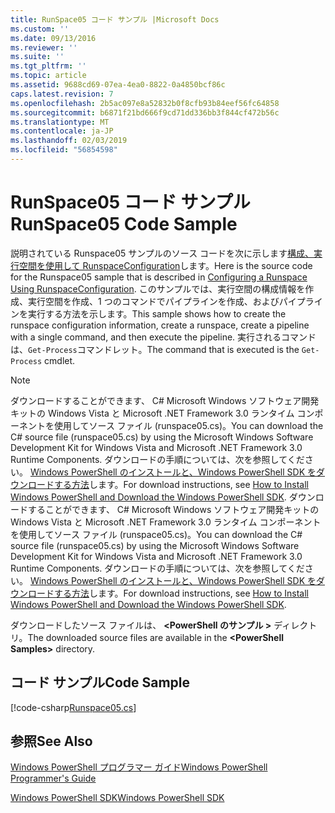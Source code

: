 ```yaml
---
title: RunSpace05 コード サンプル |Microsoft Docs
ms.custom: ''
ms.date: 09/13/2016
ms.reviewer: ''
ms.suite: ''
ms.tgt_pltfrm: ''
ms.topic: article
ms.assetid: 9688cd69-07ea-4ea0-8822-0a4850bcf86c
caps.latest.revision: 7
ms.openlocfilehash: 2b5ac097e8a52832b0f8cfb93b84eef56fc64858
ms.sourcegitcommit: b6871f21bd666f9cd71dd336bb3f844cf472b56c
ms.translationtype: MT
ms.contentlocale: ja-JP
ms.lasthandoff: 02/03/2019
ms.locfileid: "56854598"
---
```

# <a name="runspace05-code-sample"></a><span data-ttu-id="dc2d8-102">RunSpace05 コード サンプル</span><span class="sxs-lookup"><span data-stu-id="dc2d8-102">RunSpace05 Code Sample</span></span>

<span data-ttu-id="dc2d8-103">説明されている Runspace05 サンプルのソース コードを次に示します[構成、実行空間を使用して RunspaceConfiguration](http://msdn.microsoft.com/en-us/42681d19-2d05-4975-befd-afb1990e79b2)します。</span><span class="sxs-lookup"><span data-stu-id="dc2d8-103">Here is the source code for the Runspace05 sample that is described in [Configuring a Runspace Using RunspaceConfiguration](http://msdn.microsoft.com/en-us/42681d19-2d05-4975-befd-afb1990e79b2).</span></span> <span data-ttu-id="dc2d8-104">このサンプルでは、実行空間の構成情報を作成、実行空間を作成、1 つのコマンドでパイプラインを作成、およびパイプラインを実行する方法を示します。</span><span class="sxs-lookup"><span data-stu-id="dc2d8-104">This sample shows how to create the runspace configuration information, create a runspace, create a pipeline with a single command, and then execute the pipeline.</span></span> <span data-ttu-id="dc2d8-105">実行されるコマンドは、`Get-Process`コマンドレット。</span><span class="sxs-lookup"><span data-stu-id="dc2d8-105">The command that is executed is the `Get-Process` cmdlet.</span></span>

> [!NOTE]
> <span data-ttu-id="dc2d8-106">ダウンロードすることができます、 C# Microsoft Windows ソフトウェア開発キットの Windows Vista と Microsoft .NET Framework 3.0 ランタイム コンポーネントを使用してソース ファイル (runspace05.cs)。</span><span class="sxs-lookup"><span data-stu-id="dc2d8-106">You can download the C# source file (runspace05.cs) by using the Microsoft Windows Software Development Kit for Windows Vista and Microsoft .NET Framework 3.0 Runtime Components.</span></span> <span data-ttu-id="dc2d8-107">ダウンロードの手順については、次を参照してください。 [Windows PowerShell のインストールと、Windows PowerShell SDK をダウンロードする方法](/powershell/developer/installing-the-windows-powershell-sdk)します。</span><span class="sxs-lookup"><span data-stu-id="dc2d8-107">For download instructions, see [How to Install Windows PowerShell and Download the Windows PowerShell SDK](/powershell/developer/installing-the-windows-powershell-sdk).</span></span>
> <span data-ttu-id="dc2d8-108">ダウンロードすることができます、 C# Microsoft Windows ソフトウェア開発キットの Windows Vista と Microsoft .NET Framework 3.0 ランタイム コンポーネントを使用してソース ファイル (runspace05.cs)。</span><span class="sxs-lookup"><span data-stu-id="dc2d8-108">You can download the C# source file (runspace05.cs) by using the Microsoft Windows Software Development Kit for Windows Vista and Microsoft .NET Framework 3.0 Runtime Components.</span></span> <span data-ttu-id="dc2d8-109">ダウンロードの手順については、次を参照してください。 [Windows PowerShell のインストールと、Windows PowerShell SDK をダウンロードする方法](/powershell/developer/installing-the-windows-powershell-sdk)します。</span><span class="sxs-lookup"><span data-stu-id="dc2d8-109">For download instructions, see [How to Install Windows PowerShell and Download the Windows PowerShell SDK](/powershell/developer/installing-the-windows-powershell-sdk).</span></span>
>
> <span data-ttu-id="dc2d8-110">ダウンロードしたソース ファイルは、  **\<PowerShell のサンプル >** ディレクトリ。</span><span class="sxs-lookup"><span data-stu-id="dc2d8-110">The downloaded source files are available in the **\<PowerShell Samples>** directory.</span></span>

## <a name="code-sample"></a><span data-ttu-id="dc2d8-111">コード サンプル</span><span class="sxs-lookup"><span data-stu-id="dc2d8-111">Code Sample</span></span>

[!code-csharp[Runspace05.cs](../../powershell-sdk-samples/SDK-2.0/csharp/Runspace05/Runspace05.cs#L11-L86 "Runspace05.cs")]

## <a name="see-also"></a><span data-ttu-id="dc2d8-112">参照</span><span class="sxs-lookup"><span data-stu-id="dc2d8-112">See Also</span></span>

[<span data-ttu-id="dc2d8-113">Windows PowerShell プログラマー ガイド</span><span class="sxs-lookup"><span data-stu-id="dc2d8-113">Windows PowerShell Programmer's Guide</span></span>](./windows-powershell-programmer-s-guide.md)

[<span data-ttu-id="dc2d8-114">Windows PowerShell SDK</span><span class="sxs-lookup"><span data-stu-id="dc2d8-114">Windows PowerShell SDK</span></span>](../windows-powershell-reference.md)